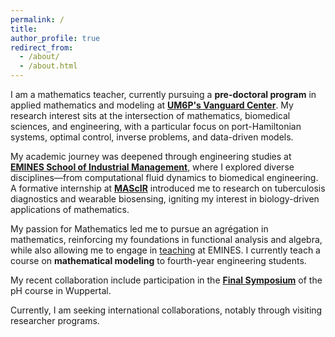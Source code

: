 ```yaml
---
permalink: /
title: 
author_profile: true
redirect_from: 
  - /about/
  - /about.html
---
```



I am a mathematics teacher, currently pursuing a **pre-doctoral program** in applied mathematics and modeling at [**UM6P's Vanguard Center**](https://vanguard.um6p.ma/en/phd-program/). My research interest sits at the intersection of mathematics, biomedical sciences, and engineering, with a particular focus on port-Hamiltonian systems, optimal control, inverse problems, and data-driven models.

My academic journey was deepened through engineering studies at [**EMINES School of Industrial Management**](https://www.emines-ingenieur.org/), where I explored diverse disciplines—from computational fluid dynamics to biomedical engineering. A formative internship at [**MAScIR**](https://www.mascir.com/) introduced me to research on tuberculosis diagnostics and wearable biosensing, igniting my interest in biology-driven applications of mathematics.

My passion for Mathematics led me to pursue an agrégation in mathematics, reinforcing my foundations in functional analysis and algebra, while also allowing me to engage in [teaching](https://www.emines-ingenieur.org/a-propos/enseignants) at EMINES. I currently teach a course on **mathematical modeling** to fourth-year engineering students.

My recent collaboration include participation in the [**Final Symposium**](https://phi.uni-wuppertal.de/en/port-hamiltonian-institute/workshops/events/) of the pH course in Wuppertal.

Currently, I am seeking international collaborations, notably through visiting researcher programs.
